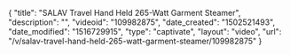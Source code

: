 {
    "title": "SALAV Travel Hand Held 265-Watt Garment Steamer",
    "description": "",
    "videoid": "109982875",
    "date_created": "1502521493",
    "date_modified": "1516729915",
    "type": "captivate",
    "layout": "video",
    "url": "\/v\/salav-travel-hand-held-265-watt-garment-steamer\/109982875"
}